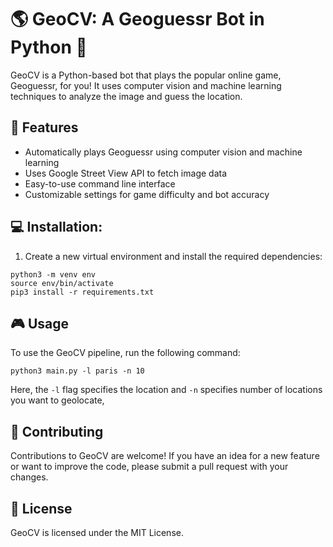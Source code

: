 # 🌎 GeoCV: A Geoguessr Bot in Python 🤖
GeoCV is a Python-based bot that plays the popular online game, Geoguessr, for you! It uses computer vision and machine learning techniques to analyze the image and guess the location.

## 🚀 Features
- Automatically plays Geoguessr using computer vision and machine learning
- Uses Google Street View API to fetch image data
- Easy-to-use command line interface
- Customizable settings for game difficulty and bot accuracy

## 💻 Installation:
1. Create a new virtual environment and install the required dependencies:
```
python3 -m venv env
source env/bin/activate
pip3 install -r requirements.txt
```

## 🎮 Usage
To use the GeoCV pipeline, run the following command:

```
python3 main.py -l paris -n 10
```
Here, the `-l` flag specifies the location and `-n` specifies number of locations you want to geolocate,

## 🤝 Contributing
Contributions to GeoCV are welcome! If you have an idea for a new feature or want to improve the code, please submit a pull request with your changes.

## 📄 License
GeoCV is licensed under the MIT License.